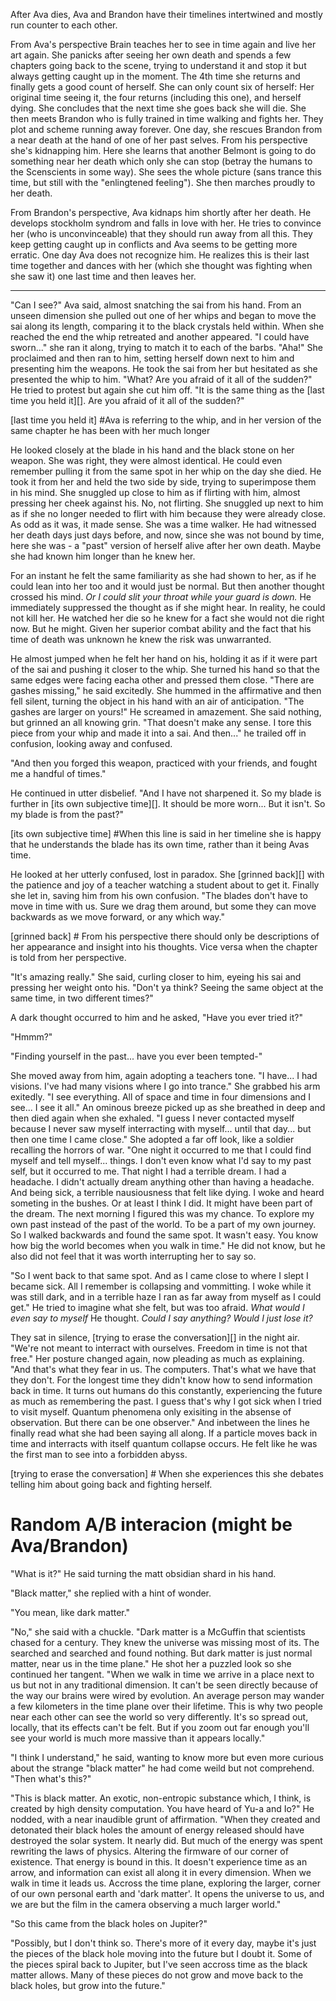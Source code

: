 After Ava dies, Ava and Brandon have their timelines intertwined and mostly run counter to each other.

From Ava's perspective Brain teaches her to see in time again and live her art again. She panicks after seeing her own death and spends a few chapters going back to the scene, trying to understand it and stop it but always getting caught up in the moment. The 4th time she returns and finally gets a good count of herself. She can only count six of herself: Her original time seeing it, the four returns (including this one), and herself dying. She concludes that the next time she goes back she will die. She then meets Brandon who is fully trained in time walking and fights her. They plot and scheme running away forever. One day, she rescues Brandon from a near death at the hand of one of her past selves. From his perspective she's kidnapping him. Here she learns that another Belmont is going to do something near her death which only she can stop (betray the humans to the Scenscients in some way). She sees the whole picture (sans trance this time, but still with the "enlingtened feeling"). She then marches proudly to her death.

From Brandon's perspective, Ava kidnaps him shortly after her death. He develops stockholm syndrom and falls in love with her. He tries to convince her (who is unconvinceable) that they should run away from all this. They keep getting caught up in conflicts and Ava seems to be getting more erratic. One day Ava does not recognize him. He realizes this is their last time together and dances with her (which she thought was fighting when she saw it) one last time and then leaves her.

-----
<!-- random Brandon/Ava interaction, from Brandons perspective. early for him late for her-->

  "Can I see?" Ava said, almost snatching the sai from his hand. From an unseen dimension she pulled out one of her whips and began to move the sai along its length, comparing it to the black crystals held within. When she reached the end the whip retreated and another appeared. "I could have sworn..." she ran it along, trying to match it to each of the barbs. "Aha!" She proclaimed and then ran to him, setting herself down next to him and presenting him the weapons. He took the sai from her but hesitated as she presented the whip to him. "What? Are you afraid of it all of the sudden?" He tried to protest but again she cut him off. "It is the same thing as the [last time you held it][]. Are you afraid of it all of the sudden?"

[last time you held it] #Ava is referring to the whip, and in her version of the same chapter he has been with her much longer

  He looked closely at the blade in his hand and the black stone on her weapon. She was right, they were almost identical. He could even remember pulling it from the same spot in her whip on the day she died. He took it from her and held the two side by side, trying to superimpose them in his mind. She snuggled up close to him as if flirting with him, almost pressing her cheek against his. No, not flirting. She snuggled up next to him as if she no longer needed to flirt with him because they were already close. As odd as it was, it made sense. She was a time walker. He had witnessed her death days just days before, and now, since she was not bound by time, here she was - a "past" version of herself alive after her own death. Maybe she had known him longer than he knew her.

  For an instant he felt the same familiarity as she had shown to her, as if he could lean into her too and it would just be normal. But then another thought crossed his mind. *Or I could slit your throat while your guard is down.* He immediately suppressed the thought as if she might hear. In reality, he could not kill her. He watched her die so he knew for a fact she would not die right now. But he might. Given her superior combat ability and the fact that his time of death was unknown he knew the risk was unwarranted. 

  He almost jumped when he felt her hand on his, holding it as if it were part of the sai and pushing it closer to the whip. She turned his hand so that the same edges were facing eacha other and pressed them close. "There are gashes missing," he said excitedly. She hummed in the affirmative and then fell silent, turning the object in his hand with an air of anticipation. "The gashes are larger on yours!" He screamed in amazement. She said nothing, but grinned an all knowing grin. "That doesn't make any sense. I tore this piece from your whip and made it into a sai. And then..." he trailed off in confusion, looking away and confused.

  "And then you forged this weapon, practiced with your friends, and fought me a handful of times."

  He continued in utter disbelief. "And I have not sharpened it. So my blade is further in [its own subjective time][]. It should be more worn... But it isn't. So my blade is from the past?"

[its own subjective time] #When this line is said in her timeline she is happy that he understands the blade has its own time, rather than it being Avas time.

  He looked at her utterly confused, lost in paradox. She [grinned back][] with the patience and joy of a teacher watching a student about to get it. Finally she let in, saving him from his own confusion. "The blades don't have to move in time with us. Sure we drag them around, but some they can move backwards as we move forward, or any which way."

[grinned back] # From his perspective there should only be descriptions of her appearance and insight into his thoughts. Vice versa when the chapter is told from her perspective.

<!-- I'm getting side tracked from what I was going to write so I'm going to summarize. Some of this can be in his timeline or hers or both or maybe in other chapters. Probably here, but different stories in each time line.

  She tells a story of an expiriment where she tied a blade to the roof by a rope and then set the rope on fire. She ran down and found a dark spot made of the blades material in the rock. When the blade fell, there was a cut in the rock but the black spot was gone and the blade sharper. When he asks why didn't she do it again and try to catch it, she said she did, but almost cut her hand open. She was too afraid to try again.

  She also pulls up a programming interface and makes a demonstation of him of a pad of paper with a stick figure drawing. The stick figure is animated in a 2d world. The then shows a rod (paperclip), bent and curving in 3 dimensions, jammed through the paper. On some frames there are one or three or five of the rod as it passes through the paper, but only one stick figure. -->

  "It's amazing really." She said, curling closer to him, eyeing his sai and pressing her weight onto his. "Don't ya think? Seeing the same object at the same time, in two different times?"

  A dark thought occurred to him and he asked, "Have you ever tried it?"

  "Hmmm?"

  "Finding yourself in the past... have you ever been tempted-"

  She moved away from him, again adopting a teachers tone. "I have... I had visions. I've had many visions where I go into trance." She grabbed his arm exitedly. "I see everything. All of space and time in four dimensions and I see... I see it all." An ominous breeze picked up as she breathed in deep and then died again when she exhaled. "I guess I never contacted myself because I never saw myself interracting with myself... until that day... but then one time I came close." She adopted a far off look, like a soldier recalling the horrors of war. "One night it occurred to me that I could find myself and tell myself... things. I don't even know what I'd say to my past self, but it occurred to me. That night I had a terrible dream. I had a headache. I didn't actually dream anything other than having a headache. And being sick, a terrible nausiousness that felt like dying. I woke and heard someting in the bushes. Or at least I think I did. It might have been part of the dream. The next morning I figured this was my chance. To explore my own past instead of the past of the world. To be a part of my own journey. So I walked backwards and found the same spot. It wasn't easy. You know how big the world becomes when you walk in time." He did not know, but he also did not feel that it was worth interrupting her to say so.

  "So I went back to that same spot. And as I came close to where I slept I became sick. All I remember is collapsing and vommitting. I woke while it was still dark, and in a terrible haze I ran as far away from myself as I could get." He tried to imagine what she felt, but was too afraid. *What would I even say to myself* He thought. *Could I say anything? Would I just lose it?*

  They sat in silence, [trying to erase the conversation][] in the night air. "We're not meant to interract with ourselves. Freedom in time is not that free." Her posture changed again, now pleading as much as explaining. "And that's what they fear in us. The computers. That's what we have that they don't. For the longest time they didn't know how to send information back in time. It turns out humans do this constantly, experiencing the future as much as remembering the past. I guess that's why I got sick when I tried to visit myself. Quantum phenomena only exisiting in the absense of observation. But there can be one observer." And inbetween the lines he finally read what she had been saying all along. If a particle moves back in time and interracts with itself quantum collapse occurs. He felt like he was the first man to see into a forbidden abyss.

[trying to erase the conversation] # When she experiences this she debates telling him about going back and fighting herself.

<!-- he realizes she may not know of her own death. He decides not to tell her but instead try to rescue by taking her far away from here and now -->

Random A/B interacion (might be Ava/Brandon)
========

  "What is it?" He said turning the matt obsidian shard in his hand.

  "Black matter," she replied with a hint of wonder.

  "You mean, like dark matter."

  "No," she said with a chuckle. "Dark matter is a McGuffin that scientists chased for a century. They knew the universe was missing most of its. The searched and searched and found nothing. But dark matter is just normal matter, near us in the time plane." He shot her a puzzled look so she continued her tangent. "When we walk in time we arrive in a place next to us but not in any traditional dimension. It can't be seen directly because of the way our brains were wired by evolution. An average person may wander a few kilometers in the time plane over their lifetime. This is why two people near each other can see the world so very differently. It's so spread out, locally, that its effects can't be felt. But if you zoom out far enough you'll see your world is much more massive than it appears locally."

  "I think I understand," he said, wanting to know more but even more curious about the strange "black matter" he had come weild but not comprehend. "Then what's this?"

  "This is black matter. An exotic, non-entropic substance which, I think, is created by high density computation. You have heard of Yu-a and Io?" He nodded, with a near inaudible grunt of affirmation. "When they created and detonated their black holes the amount of energy released should have destroyed the solar system. It nearly did. But much of the energy was spent rewriting the laws of physics. Altering the firmware of our corner of existence. That energy is bound in this. It doesn't experience time as an arrow, and information can exist all along it in every dimension. When we walk in time it leads us. Accross the time plane, exploring the larger, corner of our own personal earth and 'dark matter'. It opens the universe to us, and we are but the film in the camera observing a much larger world."

  "So this came from the black holes on Jupiter?"

  "Possibly, but I don't think so. There's more of it every day, maybe it's just the pieces of the black hole moving into the future but I doubt it. Some of the pieces spiral back to Jupiter, but I've seen accross time as the black matter allows. Many of these pieces do not grow and move back to the black holes, but grow into the future."
